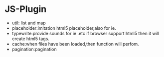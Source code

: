 # JS-Plugin

- util: list and map
- placeholder:imitation html5 placeholder,also for ie.
- typewrite:provide sounds for ie .etc if browser support html5 then it will create html5 tags.
- cache:when files have been loaded,then function will perfom.
- pagination:pagination
